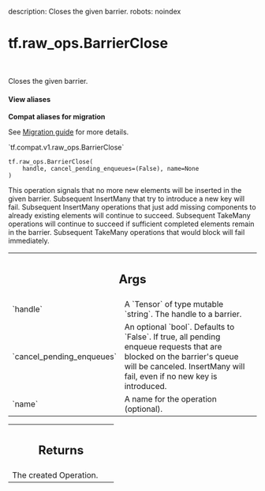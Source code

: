 description: Closes the given barrier.
robots: noindex

# tf.raw_ops.BarrierClose

<!-- Insert buttons and diff -->

<table class="tfo-notebook-buttons tfo-api nocontent" align="left">

</table>



Closes the given barrier.

<section class="expandable">
  <h4 class="showalways">View aliases</h4>
  <p>
<b>Compat aliases for migration</b>
<p>See
<a href="https://www.tensorflow.org/guide/migrate">Migration guide</a> for
more details.</p>
<p>`tf.compat.v1.raw_ops.BarrierClose`</p>
</p>
</section>

<pre class="devsite-click-to-copy prettyprint lang-py tfo-signature-link">
<code>tf.raw_ops.BarrierClose(
    handle, cancel_pending_enqueues=(False), name=None
)
</code></pre>



<!-- Placeholder for "Used in" -->

This operation signals that no more new elements will be inserted in the
given barrier. Subsequent InsertMany that try to introduce a new key will fail.
Subsequent InsertMany operations that just add missing components to already
existing elements will continue to succeed. Subsequent TakeMany operations will
continue to succeed if sufficient completed elements remain in the barrier.
Subsequent TakeMany operations that would block will fail immediately.

<!-- Tabular view -->
 <table class="responsive fixed orange">
<colgroup><col width="214px"><col></colgroup>
<tr><th colspan="2"><h2 class="add-link">Args</h2></th></tr>

<tr>
<td>
`handle`
</td>
<td>
A `Tensor` of type mutable `string`. The handle to a barrier.
</td>
</tr><tr>
<td>
`cancel_pending_enqueues`
</td>
<td>
An optional `bool`. Defaults to `False`.
If true, all pending enqueue requests that are
blocked on the barrier's queue will be canceled. InsertMany will fail, even
if no new key is introduced.
</td>
</tr><tr>
<td>
`name`
</td>
<td>
A name for the operation (optional).
</td>
</tr>
</table>



<!-- Tabular view -->
 <table class="responsive fixed orange">
<colgroup><col width="214px"><col></colgroup>
<tr><th colspan="2"><h2 class="add-link">Returns</h2></th></tr>
<tr class="alt">
<td colspan="2">
The created Operation.
</td>
</tr>

</table>

